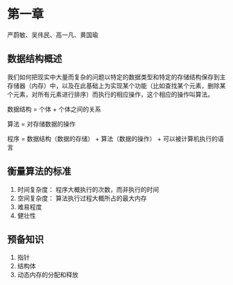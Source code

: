 # 第一章 #
严蔚敏、吴伟民、高一凡、黄国瑜
## 数据结构概述 ##
我们如何把现实中大量而复杂的问题以特定的数据类型和特定的存储结构保存到主存储器（内存）中，以及在此基础上为实现某个功能（比如查找某个元素，删除某个元素，对所有元素进行排序）而执行的相应操作，这个相应的操作叫算法。

数据结构 = 个体 + 个体之间的关系

算法 = 对存储数据的操作

程序 = 数据结构（数据的存储） + 算法（数据的操作） + 可以被计算机执行的语言

## 衡量算法的标准 ##

1. 时间复杂度：
	程序大概执行的次数，而非执行的时间
2. 空间复杂度：
	算法执行过程大概所占的最大内存
3. 难易程度
4. 健壮性
## 预备知识 ##
1. 指针
2. 结构体
3. 动态内存的分配和释放